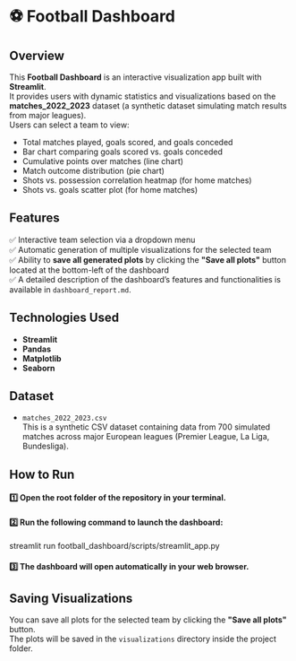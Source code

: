 # ⚽ Football Dashboard

## Overview
This **Football Dashboard** is an interactive visualization app built with **Streamlit**.  
It provides users with dynamic statistics and visualizations based on the **matches_2022_2023** dataset (a synthetic dataset simulating match results from major leagues).  
Users can select a team to view:

- Total matches played, goals scored, and goals conceded
- Bar chart comparing goals scored vs. goals conceded
- Cumulative points over matches (line chart)
- Match outcome distribution (pie chart)
- Shots vs. possession correlation heatmap (for home matches)
- Shots vs. goals scatter plot (for home matches)

## Features
✅ Interactive team selection via a dropdown menu  
✅ Automatic generation of multiple visualizations for the selected team  
✅ Ability to **save all generated plots** by clicking the **"Save all plots"** button located at the bottom-left of the dashboard  
✅ A detailed description of the dashboard’s features and functionalities is available in `dashboard_report.md`.

## Technologies Used
- **Streamlit**
- **Pandas**
- **Matplotlib**
- **Seaborn**

## Dataset
- `matches_2022_2023.csv`  
This is a synthetic CSV dataset containing data from 700 simulated matches across major European leagues (Premier League, La Liga, Bundesliga).

## How to Run

#### 1️⃣ Open the root folder of the repository in your terminal.

#### 2️⃣ Run the following command to launch the dashboard:
streamlit run football_dashboard/scripts/streamlit_app.py

#### 3️⃣ The dashboard will open automatically in your web browser.

## Saving Visualizations
You can save all plots for the selected team by clicking the **"Save all plots"** button.  
The plots will be saved in the `visualizations` directory inside the project folder.
